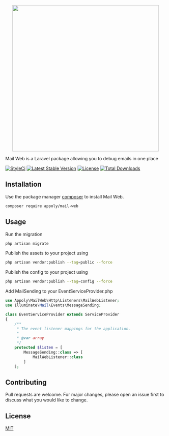 <p align="center">
  <img width="460" height="auto" src="https://www.appoly.co.uk/app/uploads/2020/03/MailWebInline.png"> 
</p>

Mail Web is a Laravel package allowing you to debug emails in one place

[![StyleCi](https://github.styleci.io/repos/245465277/shield)](https://github.styleci.io/repos/245465277)
[![Latest Stable Version](https://poser.pugx.org/appoly/mail-web/v/stable?format=flat-square)](https://packagist.org/packages/appoly/mail-web)
[![License](https://poser.pugx.org/appoly/mail-web/license?format=flat-square)](https://packagist.org/packages/appoly/mail-web)
[![Total Downloads](https://poser.pugx.org/appoly/mail-web/downloads?format=flat-square)](https://packagist.org/packages/appoly/mail-web)

## Installation

Use the package manager [composer](https://getcomposer.org/) to install Mail Web.

```bash
composer require appoly/mail-web
```

## Usage

Run the migration

```bash
php artisan migrate
```

Publish the assets to your project using

```bash
php artisan vendor:publish --tag=public --force
```

Publish the config to your project using

```bash
php artisan vendor:publish --tag=config --force
```

Add MailSending to your EventServiceProvider.php

```php
use Appoly\MailWeb\Http\Listeners\MailWebListener;
use Illuminate\Mail\Events\MessageSending;

class EventServiceProvider extends ServiceProvider
{
    /**
     * The event listener mappings for the application.
     *
     * @var array
     */
    protected $listen = [
        MessageSending::class => [
            MailWebListener::class
        ]
    ];

```

## Contributing

Pull requests are welcome. For major changes, please open an issue first to discuss what you would like to change.

## License

[MIT](https://choosealicense.com/licenses/mit/)
